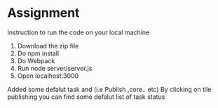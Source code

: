 # Assignment

Instruction to run the code on your local machine

1. Download the zip file
2. Do npm install
3. Do Webpack
4. Run node server/server.js
5. Open localhost:3000

Added some defalut task and (i.e Publish ,core.. etc)
By clicking on tile publishing you can find some defalut list of task status


